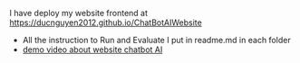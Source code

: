 I have deploy my website frontend at https://ducnguyen2012.github.io/ChatBotAIWebsite
- All the instruction to Run and Evaluate I put in readme.md in each folder
- [demo video about website chatbot AI](https://drive.google.com/file/d/111vi9j3JPgxoLOIopTitLDy9ySYp7dNI/view?usp=drive_link)
